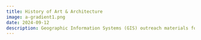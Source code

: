 ```yaml
---
title: History of Art & Architecture
image: a-gradient1.png
date: 2024-09-12
description: Geographic Information Systems (GIS) outreach materials for History of Art & Architecture.
---
```

